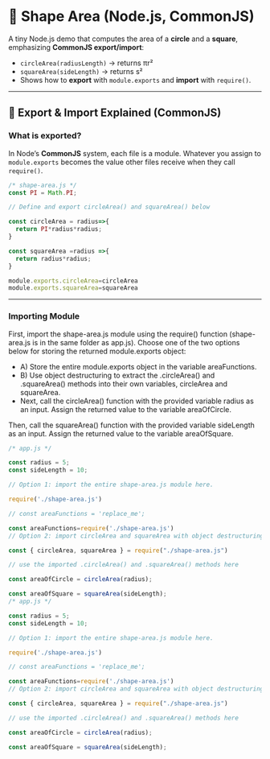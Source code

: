 # 🧮 Shape Area (Node.js, CommonJS)

A tiny Node.js demo that computes the area of a **circle** and a **square**, emphasizing **CommonJS export/import**:

- `circleArea(radiusLength)` → returns πr²  
- `squareArea(sideLength)` → returns s²  
- Shows how to **export** with `module.exports` and **import** with `require()`.

---

## 🔄 Export & Import Explained (CommonJS)

### What is exported?
In Node’s **CommonJS** system, each file is a module. Whatever you assign to `module.exports` becomes the value other files receive when they call `require()`.

```js
/* shape-area.js */
const PI = Math.PI;

// Define and export circleArea() and squareArea() below

const circleArea = radius=>{
  return PI*radius*radius;
}

const squareArea =radius =>{
  return radius*radius;
}

module.exports.circleArea=circleArea
module.exports.squareArea=squareArea
```
---
### Importing Module

First, import the shape-area.js module using the require() function (shape-area.js is in the same folder as app.js). Choose one of the two options below for storing the returned module.exports object:

 - A) Store the entire module.exports object in the variable areaFunctions.
 - B) Use object destructuring to extract the .circleArea() and .squareArea() methods into their own variables, circleArea and squareArea.
 - Next, call the circleArea() function with the provided variable radius as an input. Assign the returned value to the variable areaOfCircle.

Then, call the squareArea() function with the provided variable sideLength as an input. Assign the returned value to the variable areaOfSquare.



```js
/* app.js */ 

const radius = 5;
const sideLength = 10;

// Option 1: import the entire shape-area.js module here.

require('./shape-area.js')

// const areaFunctions = 'replace_me';

const areaFunctions=require('./shape-area.js')
// Option 2: import circleArea and squareArea with object destructuring

const { circleArea, squareArea } = require("./shape-area.js")

// use the imported .circleArea() and .squareArea() methods here

const areaOfCircle = circleArea(radius);

const areaOfSquare = squareArea(sideLength);
/* app.js */ 

const radius = 5;
const sideLength = 10;

// Option 1: import the entire shape-area.js module here.

require('./shape-area.js')

// const areaFunctions = 'replace_me';

const areaFunctions=require('./shape-area.js')
// Option 2: import circleArea and squareArea with object destructuring

const { circleArea, squareArea } = require("./shape-area.js")

// use the imported .circleArea() and .squareArea() methods here

const areaOfCircle = circleArea(radius);

const areaOfSquare = squareArea(sideLength);
```
